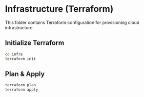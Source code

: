 # Infrastructure (Terraform)

This folder contains Terraform configuration for provisioning cloud infrastructure.

## Initialize Terraform
```bash
cd infra
terraform init
```

## Plan & Apply
```bash
terraform plan
terraform apply
```